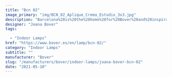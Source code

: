 ```yaml
---
title: "Bcn 02"
image_primary: "img/BCN_02_Aplique_Crema_Estudio_3x3.jpg"
description: "Barcelona%20is%20the%20home%20for%20Bover%20and%20inspiration%20for%20much%20of%20our%20lighting.%20BCN%20is%20the%20code%20used%20as%20shorthand%20for%20our%20city%20and%20has%20given%20the%20name%20to%20this%20fixture.%20In%20addition%20to%20the%20brilliant%20lacquered%20version%20of%20BCN%20we%20have%20increased%20this%20family%20to%20include%20a%20discreet%2C%20but%20sophisticated%20sconce%20fusing%20LED%20technology%20with%20our%20hand%20wrapped%20ribbon%20with%20top%20and%20lower%20diffuser%20in%20polycarbonate.%20BCN%20creates%20a%20contemporary%20but%20timeless%20fixture%20suited%20for%20hallways%2C%20vanities%20or%20anywhere%20a%20low%20profile%20sconce%20may%20be%20required.%20Available%20in%202%20sizes%2C%20the%20larger%20having%20also%20a%20fluorescent%20option%20as%20well%20as%20LED.%0A%0A%0A%0A"
designer: "Joana Bover"
tags: 

  - "Indoor Lamps"
href: "https://www.bover.es/en/lamp/bcn-02/"
category: "Indoor Lamps"
subtitle: ""
manufacturer: "Bover"
slug: "/manufacturers/bover/indoor-lamps/joana-bover-bcn-02"
date: "2021-05-10"
---
```

